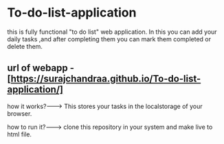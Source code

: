 # To-do-list-application
this is fully functional "to do list" web application. In this you can add your daily tasks ,and after completing them you can mark them completed or delete them.

## url of webapp - [https://surajchandraa.github.io/To-do-list-application/]
how it works?---> This stores your tasks in the localstorage of your browser.

how to run it?---> clone this repository in your system and make live to html file.


